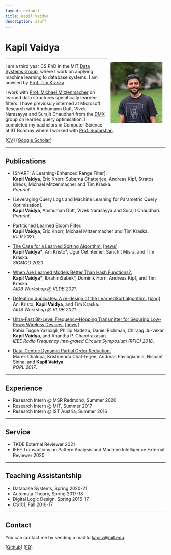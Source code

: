 ```yaml
---
layout: default
title: Kapil Vaidya
description: stuff
---
```


# Kapil Vaidya
<img src="/static/PXL_20210829_150759583.PORTRAIT.jpg" alt="Kapil" style="width: 163px; height: 192px; float: right; margin: 10px"/>
<!-- ![Kapil](/static/PXL_20210829_150802540.PORTRAIT.jpg) -->

---

I am a third year CS PhD in the MIT [Data Systems Group](http://dsg.csail.mit.edu/), where I work on applying machine learning to database systems. I am advised by [Prof. Tim Kraska](http://people.csail.mit.edu/kraska/). 

I work with [Prof. Michael Mitzenmacher](https://www.eecs.harvard.edu/~michaelm/) on learned data structures specifically learned filters. I have previosuly interned at Microsoft Research with Andhumann Dutt, VIvek Narasayya and Surajit Chaudhari from the [DMX](https://www.microsoft.com/en-us/research/group/data-management-exploration-and-mining-dmx/) group on learned query optimisation. I completed my bachelors in Computer Science at IIT Bombay where I worked with [Prof. Sudarshan](https://www.cse.iitb.ac.in/~sudarsha/). 

\[[CV](https://kapilvaidya24.github.io/cv.pdf)\] \[[Google Scholar](https://scholar.google.com/citations?user=AsvFQLkAAAAJ&hl=en&oi=ao)\]
 





---

## Publications

- [SNARF: A Learning-Enhanced Range Filter].<br>
 **Kapil Vaidya**, Eric Knorr, Subarna Chatterjee, Andreas Kipf, Stratos Idreos, Michael Mitzenmacher and Tim Kraska. <br>
*Preprint*.

- [Leveraging Query Logs and Machine Learning for Parametric Query Optimization].<br>
**Kapil Vaidya**, Anshuman Dutt, Vivek Narasayya and Surajit Chaudhari. <br>
*Preprint*.

- [Partitioned Learned Bloom Filter](https://openreview.net/forum?id=6BRLOfrMhW).<br>
 **Kapil Vaidya**, Eric Knorr, Michael Mitzenmacher and Tim Kraska. <br>
*ICLR 2021*.

- [The Case for a Learned Sorting Algorithm.](https://dl.acm.org/doi/10.1145/3318464.3389752) \[[news](https://blog.acolyer.org/2020/10/19/the-case-for-a-learned-sorting-algorithm/)\]<br>
 **Kapil Vaidya\***, Ani Kristo\*, Ugur Cetintemel,  Sanchit  Misra,  and  Tim  Kraska. <br>
*SIGMOD 2020*.

- [When Are Learned Models Better Than Hash Functions?.](https://arxiv.org/abs/2107.01464#:~:text=For%20Cuckoo%20hash%20tables%2C%20in,and%20with%20a%20limited%20margin.) <br>
**Kapil  Vaidya\***,  IbrahimSabek\*, Dominik Horn, Andreas Kipf, and Tim Kraska.   <br>
*AIDB Workshop @ VLDB 2021*.

- [Defeating duplicates: A re-design of the LearnedSort algorithm.](https://arxiv.org/abs/2107.03290) \[[blog](http://learnedsystems.mit.edu/defeating-dups-learned-sort/)\] <br>
Ani Kristo, **Kapil Vaidya**,  and  Tim  Kraska.   <br>
*AIDB Workshop @ VLDB 2021*.

- [Ultra-Fast Bit-Level Frequency-Hopping Transmitter for Securing Low-PowerWireless Devices.](https://ieeexplore.ieee.org/document/8428994) [[news](https://news.mit.edu/2018/novel-transmitter-protects-wireless-data-hackers-0611)]<br>
 Rabia  Tugce  Yazicigil,  Phillip  Nadeau,  Daniel  Richman,  Chiraag  Ju-vekar,  **Kapil  Vaidya**,  and  Anantha  P.  Chandrakasan. <br>
*IEEE Radio Frequency Inte-grated Circuits Symposium (RFIC) 2018*.

- [Data-Centric Dynamic Partial Order Reduction.](https://arxiv.org/abs/1610.01188) <br>
 Marek  Chalupa,  Krishnendu  Chat-terjee, Andreas Pavlogiannis, Nishant Sinha, and  **Kapil  Vaidya** <br>
*POPL 2017*.

---

## Experience


- Research Intern @ MSR Redmond, Summer 2020
- Research Intern @ MIT, Summer 2017
- Research Intern @ IST Austria, Summer 2016


---

## Service


- TKDE External Reviewer 2021
- IEEE Transactions on Pattern Analysis and Machine Intelligence External Reviewer 2020

---

## Teaching Assistantship

- Database Systems, Spring 2020-21
- Automata Theory, Spring 2017-18
- Digital Logic Design, Spring 2016-17
- CS101, Fall 2016-17


___

## Contact

You can contact me by sending a mail to kapilv@mit.edu.

\[[Github](https://github.com/kapilvaidya24)\] \[[FB](https://www.facebook.com/kapil.vaidya.39/)\]





